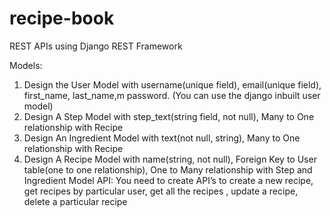 # recipe-book
 
REST APIs using Django REST Framework

Models:
1. Design the User Model with username(unique field), email(unique field), first_name,
last_name,m password. (You can use the django inbuilt user model)
2. Design A Step Model with step_text(string field, not null), Many to One relationship with
Recipe
3. Design An Ingredient Model with text(not null, string), Many to One relationship with
Recipe
4. Design A Recipe Model with name(string, not null), Foreign Key to User table(one to one
relationship), One to Many relationship with Step and Ingredient Model
API:
You need to create API’s to create a new recipe, get recipes by particular user, get all the
recipes , update a recipe, delete a particular recipe
